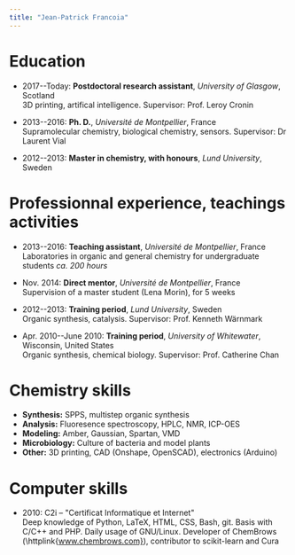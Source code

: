 ```yaml
---
title: "Jean-Patrick Francoia"
---
```


# Education

- 2017--Today: **Postdoctoral research assistant**, *University of Glasgow*, Scotland  
3D printing, artifical intelligence. Supervisor: Prof. Leroy Cronin

- 2013--2016: **Ph. D.**, *Université de Montpellier*, France  
Supramolecular chemistry, biological chemistry, sensors. Supervisor: Dr Laurent Vial

- 2012--2013: **Master in chemistry, with honours**, *Lund University*, Sweden  


# Professionnal experience, teachings activities

- 2013--2016: **Teaching assistant**, *Université de Montpellier*, France  
Laboratories in organic and general chemistry for undergraduate students *ca. 200 hours*

- Nov. 2014: **Direct mentor**, *Université de Montpellier*, France  
Supervision of a master student (Lena Morin), for 5 weeks

- 2012--2013: **Training period**, *Lund University*, Sweden  
Organic synthesis, catalysis. Supervisor: Prof. Kenneth Wärnmark

- Apr. 2010--June 2010: **Training period**, *University of Whitewater*, Wisconsin, United States  
Organic synthesis, chemical biology. Supervisor: Prof. Catherine Chan


# Chemistry skills

- **Synthesis:** SPPS, multistep organic synthesis
- **Analysis:** Fluoresence spectroscopy, HPLC, NMR, ICP-OES
- **Modeling:** Amber, Gaussian, Spartan, VMD
- **Microbiology:** Culture of bacteria and model plants
- **Other:** 3D printing, CAD (Onshape, OpenSCAD), electronics (Arduino)


# Computer skills

- 2010: C2i – "Certificat Informatique et Internet"  
Deep knowledge of Python, LaTeX, HTML, CSS, Bash, git. Basis with
C/C++ and PHP. Daily usage of GNU/Linux. Developer of ChemBrows
(\httplink{www.chembrows.com}), contributor to scikit-learn and Cura
